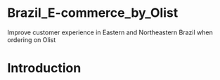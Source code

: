# Brazil_E-commerce_by_Olist
Improve customer experience in Eastern and Northeastern Brazil when ordering on Olist
# Introduction
